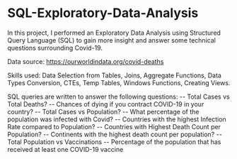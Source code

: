 # SQL-Exploratory-Data-Analysis

In this project, I performed an Exploratory Data Analysis using Structured Query Language (SQL) to gain more insight and answer some technical questions surrounding Covid-19. 

Data source: https://ourworldindata.org/covid-deaths

Skills used: Data Selection from Tables, Joins, Aggregate Functions, Data Types Conversion, CTEs, Temp Tables, Windows Functions, Creating Views. 

SQL queries are written to answer the following questions: 
  -- Total Cases vs Total Deaths?  -- Chances of dying if you contract COVID-19 in your country?  -- Total Cases vs Population?  -- What percentage of the population was infected with Covid?  -- Countries with the highest Infection Rate compared to Population?  -- Countries with Highest Death Count per Population?  -- Continents with the highest death count per population?  -- Total Population vs Vaccinations  -- Percentage of the population that has received at least one COVID-19 vaccine
